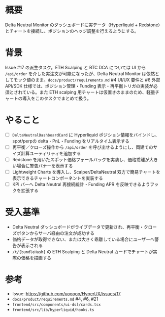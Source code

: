 # 概要
Delta Neutral Monitor のダッシュボードに実データ（Hyperliquid + Redstone）とチャートを接続し、ポジションのヘッジ調整を行えるようにする。

# 背景
Issue #17 の派生タスク。ETH Scalping と BTC DCA については UI から `/api/order` を介した実注文が可能になったが、Delta Neutral Monitor は依然としてモック値のまま。`docs/product/requirements.md` #4 UI/UX 要件と #6 外部API/SDK 仕様では、ポジション管理・Funding 表示・再平衡トリガの実装が必須とされている。また ETH scalping 用チャートは仮置きのままのため、軽量チャートの導入をこのタスクでまとめて扱う。

# やること
- [ ] `DeltaNeutralDashboardCard` に Hyperliquid ポジション情報をバインドし、spot/perpの delta・PnL・Funding をリアルタイム表示する
- [ ] 再平衡／クローズ操作から `/api/order` を呼び出せるようにし、両建てのサイズ計算ユーティリティを追加する
- [ ] Redstone を用いたスポット価格フォールバックを実装し、価格乖離が大きい場合に警告バナーを表示する
- [ ] Lightweight Charts を導入し、Scalper/DeltaNeutral 双方で簡易チャートを表示できるチャートコンポーネントを実装する
- [ ] KPI バーへ Delta Neutral 再接続統計・Funding APR を反映できるようフックを拡張する

# 受入基準
- Delta Neutral ダッシュボードがライブデータで更新され、再平衡・クローズボタンからサーバ経由の注文が成功する
- 価格データが取得できない、または大きく乖離している場合にユーザーへ警告が表示される
- `/t/[bundleHash]` の ETH Scalping と Delta Neutral カードでチャートが実際の価格を描画する

# 参考
- Issue: https://github.com/uooooo/HyperUX/issues/17
- `docs/product/requirements.md` #4, #6, #21
- `frontend/src/components/ui-dsl/cards.tsx`
- `frontend/src/lib/hyperliquid/hooks.ts`
